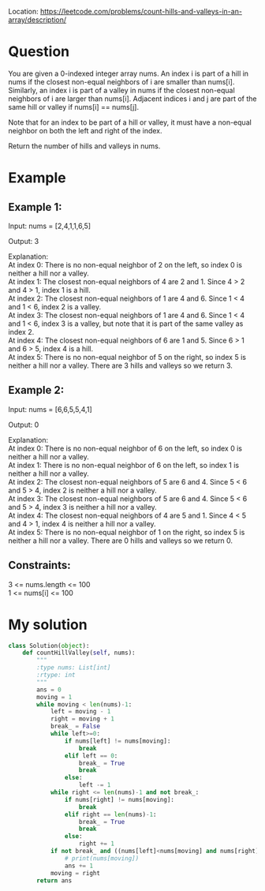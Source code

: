 Location: https://leetcode.com/problems/count-hills-and-valleys-in-an-array/description/
# Question
You are given a 0-indexed integer array nums. An index i is part of a hill in nums if the closest non-equal neighbors of i are smaller than nums[i]. Similarly, an index i is part of a valley in nums if the closest non-equal neighbors of i are larger than nums[i]. Adjacent indices i and j are part of the same hill or valley if nums[i] == nums[j].

Note that for an index to be part of a hill or valley, it must have a non-equal neighbor on both the left and right of the index.

Return the number of hills and valleys in nums.
 
# Example

## Example 1:

Input: nums = [2,4,1,1,6,5]

Output: 3

Explanation:\
At index 0: There is no non-equal neighbor of 2 on the left, so index 0 is neither a hill nor a valley.\
At index 1: The closest non-equal neighbors of 4 are 2 and 1. Since 4 > 2 and 4 > 1, index 1 is a hill. \
At index 2: The closest non-equal neighbors of 1 are 4 and 6. Since 1 < 4 and 1 < 6, index 2 is a valley.\
At index 3: The closest non-equal neighbors of 1 are 4 and 6. Since 1 < 4 and 1 < 6, index 3 is a valley, but note that it is part of the same valley as index 2.\
At index 4: The closest non-equal neighbors of 6 are 1 and 5. Since 6 > 1 and 6 > 5, index 4 is a hill.\
At index 5: There is no non-equal neighbor of 5 on the right, so index 5 is neither a hill nor a valley. 
There are 3 hills and valleys so we return 3.

## Example 2:

Input: nums = [6,6,5,5,4,1]

Output: 0

Explanation:\
At index 0: There is no non-equal neighbor of 6 on the left, so index 0 is neither a hill nor a valley.\
At index 1: There is no non-equal neighbor of 6 on the left, so index 1 is neither a hill nor a valley.\
At index 2: The closest non-equal neighbors of 5 are 6 and 4. Since 5 < 6 and 5 > 4, index 2 is neither a hill nor a valley.\
At index 3: The closest non-equal neighbors of 5 are 6 and 4. Since 5 < 6 and 5 > 4, index 3 is neither a hill nor a valley.\
At index 4: The closest non-equal neighbors of 4 are 5 and 1. Since 4 < 5 and 4 > 1, index 4 is neither a hill nor a valley.\
At index 5: There is no non-equal neighbor of 1 on the right, so index 5 is neither a hill nor a valley.
There are 0 hills and valleys so we return 0.

## Constraints:

3 <= nums.length <= 100\
1 <= nums[i] <= 100
 

# My solution 
```python
class Solution(object):
    def countHillValley(self, nums):
        """
        :type nums: List[int]
        :rtype: int
        """
        ans = 0
        moving = 1
        while moving < len(nums)-1:
            left = moving - 1
            right = moving + 1
            break_ = False
            while left>=0:
                if nums[left] != nums[moving]:
                    break
                elif left == 0:
                    break_ = True
                    break
                else:
                    left -= 1
            while right <= len(nums)-1 and not break_:
                if nums[right] != nums[moving]:
                    break
                elif right == len(nums)-1:
                    break_ = True
                    break
                else:
                    right += 1
            if not break_ and ((nums[left]<nums[moving] and nums[right]<nums[moving]) or (nums[left]>nums[moving] and nums[right]>nums[moving])):
                # print(nums[moving])
                ans += 1
            moving = right
        return ans
        
```
